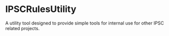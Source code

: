 # IPSCRulesUtility
A utility tool designed to provide simple tools for internal use for other IPSC related projects.
